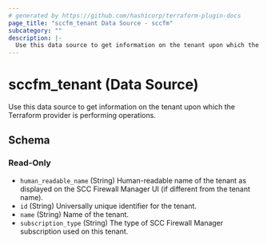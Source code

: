 ```yaml
---
# generated by https://github.com/hashicorp/terraform-plugin-docs
page_title: "sccfm_tenant Data Source - sccfm"
subcategory: ""
description: |-
  Use this data source to get information on the tenant upon which the Terraform provider is performing operations.
---
```


# sccfm_tenant (Data Source)

Use this data source to get information on the tenant upon which the Terraform provider is performing operations.



<!-- schema generated by tfplugindocs -->
## Schema

### Read-Only

- `human_readable_name` (String) Human-readable name of the tenant as displayed on the SCC Firewall Manager UI (if different from the tenant name).
- `id` (String) Universally unique identifier for the tenant.
- `name` (String) Name of the tenant.
- `subscription_type` (String) The type of SCC Firewall Manager subscription used on this tenant.
